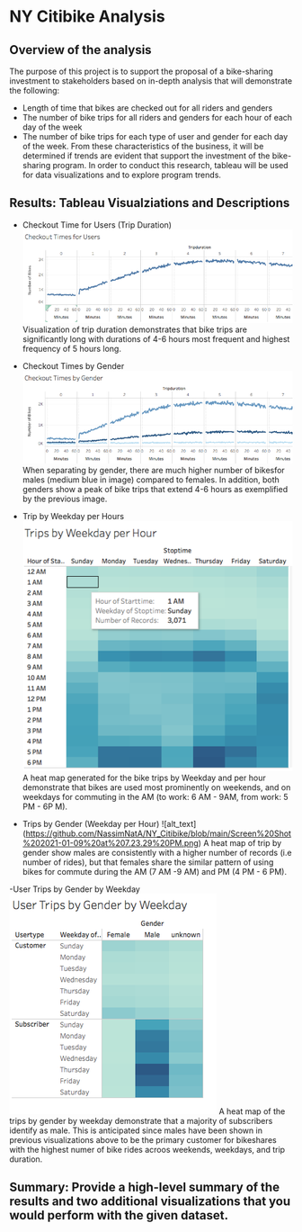 # NY Citibike Analysis 

## Overview of the analysis
The purpose of this project is to support the proposal of a bike-sharing investment to stakeholders based on in-depth analysis that will demonstrate the following: 
- Length of time that bikes are checked out for all riders and genders
- The number of bike trips for all riders and genders for each hour of each day of the week
- The number of bike trips for each type of user and gender for each day of the week.
From these characteristics of the business, it will be determined if trends are evident that support the investment of the bike-sharing program. In order to conduct this research, tableau will be used for data visualizations and to explore program trends. 

## Results: Tableau Visualziations and Descriptions
- Checkout Time for Users (Trip Duration)
![alt_text](https://github.com/NassimNatA/NY_Citibike/blob/main/Screen%20Shot%202021-01-09%20at%207.02.46%20PM.png)
Visualization of trip duration demonstrates that bike trips are significantly long with durations of 4-6 hours most frequent and highest frequency of 5 hours long. 

- Checkout Times by Gender 
![alt_text](https://github.com/NassimNatA/NY_Citibike/blob/main/Screen%20Shot%202021-01-09%20at%207.01.52%20PM.png)
When separating by gender, there are much higher number of bikesfor males (medium blue in image) compared to females. In addition, both genders show a peak of bike trips that extend 4-6 hours as exemplified by the previous image. 

- Trip by Weekday per Hours
![alt_text](https://github.com/NassimNatA/NY_Citibike/blob/main/Screen%20Shot%202021-01-09%20at%207.12.32%20PM.png)
A heat map generated for the bike trips by Weekday and per hour demonstrate that bikes are used most prominently on weekends, and on weekdays for commuting in the AM (to work: 6 AM - 9AM, from work: 5 PM - 6P M). 

- Trips by Gender (Weekday per Hour) 
![alt_text] (https://github.com/NassimNatA/NY_Citibike/blob/main/Screen%20Shot%202021-01-09%20at%207.23.29%20PM.png)
A heat map of trip by gender show males are consistently with a higher number of records (i.e number of rides), but that females share the similar pattern of using bikes for commute during the AM (7 AM -9 AM) and PM (4 PM - 6 PM). 

-User Trips by Gender by Weekday 
![alt_text](https://github.com/NassimNatA/NY_Citibike/blob/main/Screen%20Shot%202021-01-09%20at%207.27.42%20PM.png)
A heat map of the trips by gender by weekday demonstrate that a majority of subscribers identify as male. This is anticipated since males have been shown in previous visualizations above to be the primary customer for bikeshares with the highest numer of bike rides acroos weekends, weekdays, and trip duration. 



## Summary: Provide a high-level summary of the results and two additional visualizations that you would perform with the given dataset.
